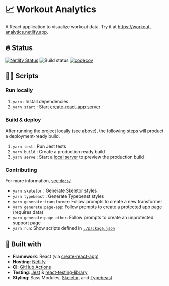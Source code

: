 # 📈 Workout Analytics

A React application to visualize workout data. Try it at https://workout-analytics.netlify.app.

## 🔥 Status

[![Netlify Status](https://api.netlify.com/api/v1/badges/6edc21c6-07e8-4bb5-978b-7674ee04ddd5/deploy-status)](https://app.netlify.com/sites/workout-analytics/deploys) ![Build status](https://github.com/xdmorgan/workout-analytics/workflows/Main/badge.svg) [![codecov](https://codecov.io/gh/xdmorgan/workout-analytics/branch/main/graph/badge.svg?token=0PSV8858DV)](https://codecov.io/gh/xdmorgan/workout-analytics)

## 🏃‍♂️ Scripts

### Run locally

1. `yarn` : Install dependencies
1. `yarn start` : Start [create-react-app server](http://localhost:3000)

### Build & deploy

After running the project locally (see above), the following steps will product a deployment-ready build.

1. `yarn test` : Run Jest tests
1. `yarn build` : Create a production ready build
1. `yarn serve` : Start a [local server](http://localhost:3000) to preview the production build

### Contributing

For more information, [see `docs/`](./docs/CONTRIBUTING.md)

- `yarn skeletor` : Generate Skeletor styles
- `yarn typebeast` : Generate Typebeast styles
- `yarn generate:transformer`: Follow prompts to create a new transformer
- `yarn generate:page-app`: Follow prompts to create a protected app page (requires data)
- `yarn generate:page-other`: Follow prompts to create an unprotected support page
- `yarn run`: Show scripts defined in [`./package.json`](./package.json)

## 🎨 Built with

- **Framework**: React (via [create-react-app](https://github.com/facebook/create-react-app))
- **Hosting**: [Netlify](https://www.netlify.com/)
- **CI**: [GitHub Actions](https://github.com/xdmorgan/workout-analytics/actions)
- **Testing**: [Jest](https://jestjs.io/) & [react-testing-library](https://testing-library.com/)
- **Styling**: Sass Modules, [Skeletor](https://www.npmjs.com/package/@skeletor/css), and [Typebeast](https://www.npmjs.com/package/typebeast)
